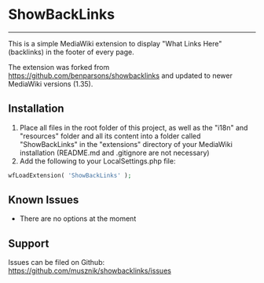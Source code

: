 # ShowBackLinks

---

This is a simple MediaWiki extension to display "What Links Here" (backlinks) in the footer of every page.

The extension was forked from https://github.com/benparsons/showbacklinks and updated to newer MediaWiki versions (1.35).

## Installation

1. Place all files in the root folder of this project, as well as the "i18n" and "resources" folder and all its content into a folder called "ShowBackLinks" in the "extensions" directory of your MediaWiki installation (README.md and .gitignore are not necessary)
2. Add the following to your LocalSettings.php file:

```php
wfLoadExtension( 'ShowBackLinks' );
```

## Known Issues

- There are no options at the moment

## Support

Issues can be filed on Github: https://github.com/musznik/showbacklinks/issues

